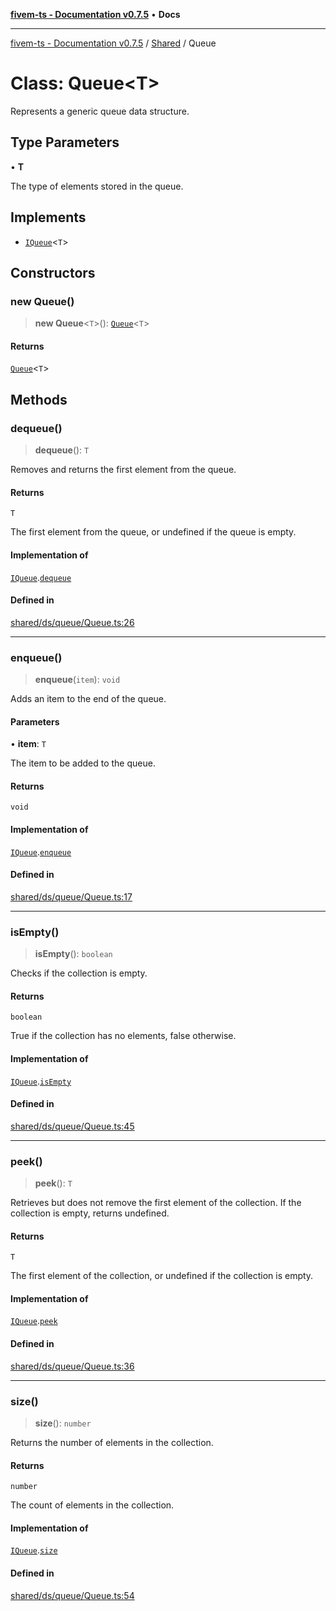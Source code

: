 [**fivem-ts - Documentation v0.7.5**](../../../README.md) • **Docs**

***

[fivem-ts - Documentation v0.7.5](../../../README.md) / [Shared](../README.md) / Queue

# Class: Queue\<T\>

Represents a generic queue data structure.

## Type Parameters

• **T**

The type of elements stored in the queue.

## Implements

- [`IQueue`](../interfaces/IQueue.md)\<`T`\>

## Constructors

### new Queue()

> **new Queue**\<`T`\>(): [`Queue`](Queue.md)\<`T`\>

#### Returns

[`Queue`](Queue.md)\<`T`\>

## Methods

### dequeue()

> **dequeue**(): `T`

Removes and returns the first element from the queue.

#### Returns

`T`

The first element from the queue, or undefined if the queue is empty.

#### Implementation of

[`IQueue`](../interfaces/IQueue.md).[`dequeue`](../interfaces/IQueue.md#dequeue)

#### Defined in

[shared/ds/queue/Queue.ts:26](https://github.com/Purpose-Dev/fivem-ts/blob/main/src/shared/ds/queue/Queue.ts#L26)

***

### enqueue()

> **enqueue**(`item`): `void`

Adds an item to the end of the queue.

#### Parameters

• **item**: `T`

The item to be added to the queue.

#### Returns

`void`

#### Implementation of

[`IQueue`](../interfaces/IQueue.md).[`enqueue`](../interfaces/IQueue.md#enqueue)

#### Defined in

[shared/ds/queue/Queue.ts:17](https://github.com/Purpose-Dev/fivem-ts/blob/main/src/shared/ds/queue/Queue.ts#L17)

***

### isEmpty()

> **isEmpty**(): `boolean`

Checks if the collection is empty.

#### Returns

`boolean`

True if the collection has no elements, false otherwise.

#### Implementation of

[`IQueue`](../interfaces/IQueue.md).[`isEmpty`](../interfaces/IQueue.md#isempty)

#### Defined in

[shared/ds/queue/Queue.ts:45](https://github.com/Purpose-Dev/fivem-ts/blob/main/src/shared/ds/queue/Queue.ts#L45)

***

### peek()

> **peek**(): `T`

Retrieves but does not remove the first element of the collection.
If the collection is empty, returns undefined.

#### Returns

`T`

The first element of the collection, or undefined if the collection is empty.

#### Implementation of

[`IQueue`](../interfaces/IQueue.md).[`peek`](../interfaces/IQueue.md#peek)

#### Defined in

[shared/ds/queue/Queue.ts:36](https://github.com/Purpose-Dev/fivem-ts/blob/main/src/shared/ds/queue/Queue.ts#L36)

***

### size()

> **size**(): `number`

Returns the number of elements in the collection.

#### Returns

`number`

The count of elements in the collection.

#### Implementation of

[`IQueue`](../interfaces/IQueue.md).[`size`](../interfaces/IQueue.md#size)

#### Defined in

[shared/ds/queue/Queue.ts:54](https://github.com/Purpose-Dev/fivem-ts/blob/main/src/shared/ds/queue/Queue.ts#L54)
